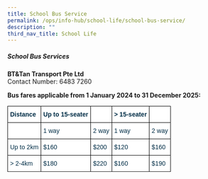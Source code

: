 ```yaml
---
title: School Bus Service
permalink: /ops/info-hub/school-life/school-bus-service/
description: ""
third_nav_title: School Life
---
```

##### **School Bus Services**

**BT&amp;Tan Transport Pte Ltd<br>**
Contact Number: 6483 7260

**Bus fares applicable from 1 January 2024 to 31 December 2025:**<br>

<style type="text/css">
.tg  {border-collapse:collapse;border-spacing:0;}
.tg td{border-color:black;border-style:solid;border-width:1px;font-family:Arial, sans-serif;font-size:14px;
  overflow:hidden;padding:10px 5px;word-break:normal;}
.tg th{border-color:black;border-style:solid;border-width:1px;font-family:Arial, sans-serif;font-size:14px;
  font-weight:normal;overflow:hidden;padding:10px 5px;word-break:normal;}
.tg .tg-h1v5{background-color:#FFF;color:#002D46;font-weight:bold;text-align:left;vertical-align:top}
.tg .tg-ilyo{background-color:#FFF;color:#002D46;text-align:center;vertical-align:top}
.tg .tg-vd2a{background-color:#FFF;color:#002D46;text-align:left;vertical-align:top}
</style>
<table class="tg">
<thead>
  <tr>
    <th class="tg-h1v5">Distance<br></th>
    <th class="tg-h1v5"><span style="background-color:initial">Up to 15-seater</span></th>
    <th class="tg-h1v5"><span style="background-color:initial"></span></th>
    <th class="tg-h1v5"><span style="background-color:initial">&gt; 15-seater</span></th>
    <th class="tg-h1v5"><br></th>
  </tr>
</thead>
<tbody>
  <tr>
    <td class="tg-vd2a"><br></td>
    <th class="tg-vd2a">1 way<br></th>
    <td class="tg-vd2a">2 way<br>
    </td><td class="tg-vd2a">1 way<br>
    </td><td class="tg-vd2a">2 way<br>
  </td></tr>
  <tr>
    <td class="tg-vd2a">Up to 2km<br></td>
    <td class="tg-vd2a">$160<br></td>
    <td class="tg-vd2a">$200<br></td>
    <td class="tg-vd2a">$120<br></td>
    <td class="tg-vd2a">$160<br></td>
  </tr>
  <tr>
    <td class="tg-vd2a">&gt; 2-4km<br></td>
    <td class="tg-vd2a">$180<br></td>
    <td class="tg-vd2a">$220<br></td>
    <td class="tg-vd2a">$160<br></td>
    <td class="tg-vd2a">$190<br></td>
  </tr>
  <tr>
</tr></tbody>
</table>